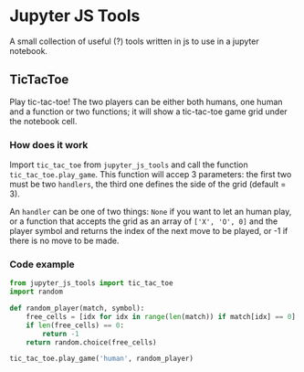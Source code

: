 # Jupyter JS Tools

A small collection of useful (?) tools written in js to use in a jupyter notebook.

## TicTacToe

Play tic-tac-toe! The two players can be either both humans, one human and a function or two functions; it will show a tic-tac-toe game grid under the notebook cell.

### How does it work

Import `tic_tac_toe` from `jupyter_js_tools` and call the function `tic_tac_toe.play_game`. This function will accep 3 parameters: the first two must be two `handlers`, the third one defines the side of the grid (default = 3).

An `handler` can be one of two things: `None` if you want to let an human play, or a function that accepts the grid as an array of `['X', 'O', 0]` and the player symbol and returns the index of the next move to be played, or -1 if there is no move to be made.

### Code example

```python
from jupyter_js_tools import tic_tac_toe
import random

def random_player(match, symbol):
    free_cells = [idx for idx in range(len(match)) if match[idx] == 0]
    if len(free_cells) == 0:
        return -1
    return random.choice(free_cells)

tic_tac_toe.play_game('human', random_player)
```